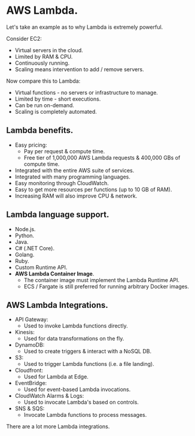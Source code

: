 # **AWS Lambda.**

Let's take an example as to why Lambda is extremely powerful.

Consider EC2:

* Virtual servers in the cloud.
* Limited by RAM & CPU.
* Continuously running.
* Scaling means intervention to add / remove servers.

Now compare this to Lambda:

* Virtual functions - no servers or infrastructure to manage.
* Limited by time - short executions.
* Can be run on-demand.
* Scaling is completely automated.

## **Lambda benefits.**

* Easy pricing:
    * Pay per request & compute time.
    * Free tier of 1,000,000 AWS Lambda requests & 400,000 GBs of compute time.
* Integrated with the entire AWS suite of services.
* Integrated with many programming languages.
* Easy monitoring through CloudWatch.
* Easy to get more resources per functions (up to 10 GB of RAM).
* Increasing RAM will also improve CPU & network.

## **Lambda language support.**

* Node.js.
* Python.
* Java.
* C# (.NET Core).
* Golang.
* Ruby.
* Custom Runtime API.
* **AWS Lambda Container Image**.
    * The container image must implement the Lambda Runtime API.
    * ECS / Fargate is still preferred for running arbitrary Docker images.

## **AWS Lambda Integrations.**

* API Gateway:
    * Used to invoke Lambda functions directly.
* Kinesis:
    * Used for data transformations on the fly.
* DynamoDB:
    * Used to create triggers & interact with a NoSQL DB.
* S3:
    * Used to trigger Lambda functions (i.e. a file landing).
* Cloudfront:
    * Used for Lambda at Edge.
* EventBridge:
    * Used for event-based Lambda invocations.
* CloudWatch Alarms & Logs:
    * Used to invocate Lambda's based on controls.
* SNS & SQS:
    * Invocate Lambda functions to process messages.

There are a lot more Lambda integrations.
